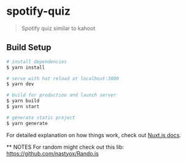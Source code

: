 # spotify-quiz

> Spotify quiz similar to kahoot

## Build Setup

```bash
# install dependencies
$ yarn install

# serve with hot reload at localhost:3000
$ yarn dev

# build for production and launch server
$ yarn build
$ yarn start

# generate static project
$ yarn generate
```

For detailed explanation on how things work, check out [Nuxt.js docs](https://nuxtjs.org).

** NOTES
For random might check out this lib:
https://github.com/nastyox/Rando.js